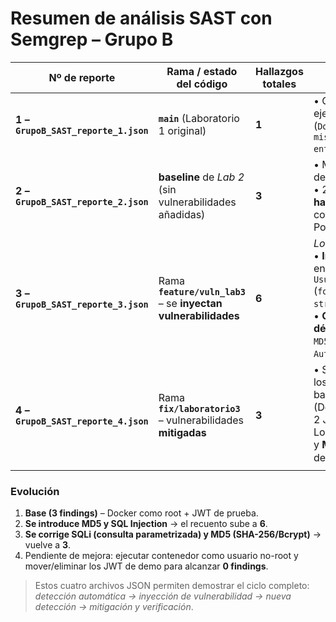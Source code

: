 # Resumen de análisis SAST con Semgrep – Grupo B

| Nº de reporte | Rama / estado del código | Hallazgos totales | Hallazgos destacados |
|---------------|-------------------------|-------------------|----------------------|
| **1 – `GrupoB_SAST_reporte_1.json`** | **`main`** (Laboratorio 1 original) | **1** | • Contenedor se ejecuta como **root** (`Dockerfile` → `missing-user-entrypoint`) |
| **2 – `GrupoB_SAST_reporte_2.json`** | **baseline** de _Lab 2_ (sin vulnerabilidades añadidas) | **3** | • Mismo problema del Dockerfile<br>• 2 tokens **JWT hard-codeados** en colecciones Postman |
| **3 – `GrupoB_SAST_reporte_3.json`** | Rama **`feature/vuln_lab3`** – se **inyectan vulnerabilidades** | **6** | *Los 3 anteriores +*<br>• **Inyección SQL** en `UsuarioServiceImpl` (`formatted-sql-string`)<br>• **Criptografía débil** ×2 (uso de `MD5` en `AuthController`) |
| **4 – `GrupoB_SAST_reporte_4.json`** | Rama **`fix/laboratorio3`** – vulnerabilidades **mitigadas** | **3** | • Sólo permanecen los hallazgos del baseline (Dockerfile root + 2 JWT).<br>Los avisos de **SQLi** y **MD5** han desaparecido ✔️ |

### Evolución

1. **Base (3 findings)** – Docker como root + JWT de prueba.  
2. **Se introduce MD5 y SQL Injection** → el recuento sube a **6**.  
3. **Se corrige SQLi (consulta parametrizada) y MD5 (SHA-256/Bcrypt)** → vuelve a **3**.  
4. Pendiente de mejora: ejecutar contenedor como usuario no-root y mover/eliminar los JWT de demo para alcanzar **0 findings**.

> Estos cuatro archivos JSON permiten demostrar el ciclo completo: *detección automática → inyección de vulnerabilidad → nueva detección → mitigación y verificación*.
